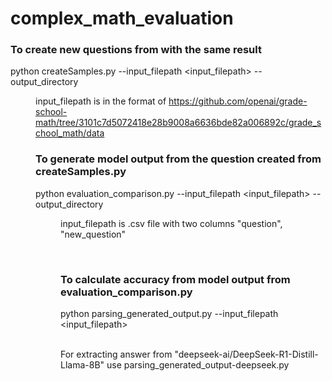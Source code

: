 # complex_math_evaluation


### To create new questions from with the same result
python createSamples.py --input_filepath <input_filepath> --output_directory <DIR>

input_filepath is in the format of https://github.com/openai/grade-school-math/tree/3101c7d5072418e28b9008a6636bde82a006892c/grade_school_math/data


### To generate model output from the question created from createSamples.py


python evaluation_comparison.py --input_filepath <input_filepath> --output_directory <DIR>

input_filepath is .csv file with two columns "question", "new_question"

<br>

### To calculate accuracy from model output from evaluation_comparison.py


python parsing_generated_output.py --input_filepath <input_filepath>


<br> For extracting answer from "deepseek-ai/DeepSeek-R1-Distill-Llama-8B" use parsing_generated_output-deepseek.py